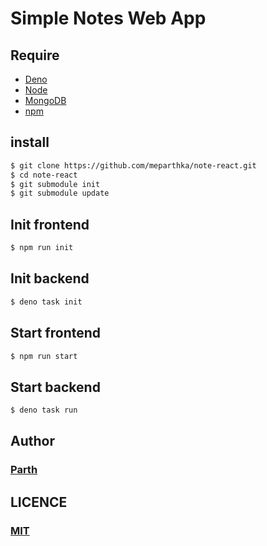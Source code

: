 # Simple Notes Web App

## Require
* [Deno](https://deno.land/)
* [Node](https://nodejs.org/)
* [MongoDB](https://www.mongodb.com/)
* [npm](https://npmjs.org/)

## install
```bash
$ git clone https://github.com/meparthka/note-react.git 
$ cd note-react
$ git submodule init
$ git submodule update 
```

## Init frontend
```bash
$ npm run init
```

## Init backend
```bash
$ deno task init
```

## Start frontend
```bash
$ npm run start
```


## Start backend
```bash
$ deno task run
```

## Author
### [Parth](https://github.com/meparthka)

## LICENCE
### [MIT](https://github.com/meparthka/note-react/blob/main/LICENSE)